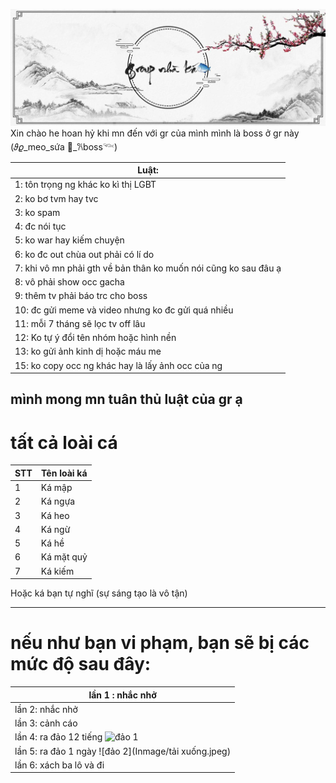 ![ảnh gr](Inmage/Messenger_creation_1083512096447083.jpeg)
Xin chào he hoan hỷ khi mn đến với gr của mình mình là boss ở gr này (𝜗𝜚_meo_sứa 🧋_𐙚boss𓆝)

| Luật:                                                           |
|-----------------------------------------------------------------|
| 1: tôn trọng ng khác ko kì thị LGBT                             |
| 2: ko bơ tvm hay tvc                                            |
| 3: ko spam                                                      |
| 4: đc nói tục                                                   |
| 5: ko war hay kiếm chuyện                                       |
| 6: ko đc out chùa out phải có lí do                             |
| 7: khi vô mn phải gth về bản thân ko muốn nói cũng ko sau đâu ạ |
| 8: vô phải show occ gacha                                       |
| 9: thêm tv phải báo trc  cho boss                               |
| 10: đc gửi meme và video nhưng ko đc gửi quá nhiều              |
| 11: mỗi 7 tháng sẽ lọc tv off lâu                               |
| 12: Ko tự ý đổi tên nhóm hoặc hình nền                          |
| 13: ko gửi ảnh kinh dị hoặc máu me                              |
| 15: ko copy occ ng khác hay là lấy ảnh occ của ng               |

mình mong mn tuân thủ luật của gr ạ
-------------------------------------------------------------------
# tất cả loài cá

| STT | Tên loài ká |
|-----|-------------|
| 1   | Ká mập      |
| 2   | Ká ngựa     |
| 3   | Ká heo      |
| 4   | Ká ngừ      |
| 5   | Ká hề       |
| 6   | Ká mặt quỷ  |
| 7   | Ká kiếm     |

Hoặc ká bạn tự nghĩ (sự sáng tạo là vô tận)

--------------------------------------------------------------
# nếu như bạn vi phạm, bạn sẽ bị các mức độ sau đây:

| lần 1 : nhắc nhở          |
|---------------------------|
| lần 2:  nhắc nhở          |
| lần 3:  cảnh cáo          |
| lần 4: ra đảo 12 tiếng ![đảo 1](https://i.imgur.com/DFpeu.jpg)|
| lần 5: ra đảo 1 ngày ![đảo 2](Inmage/tải xuống.jpeg)
| lần 6: xách ba lô và đi    |
